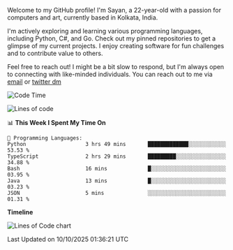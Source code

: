 Welcome to my GitHub profile! I'm Sayan, a 22-year-old with a passion for computers and art, currently based in Kolkata, India.

I'm actively exploring and learning various programming languages, including Python, C#, and Go. Check out my pinned repositories to get a glimpse of my current projects. I enjoy creating software for fun challenges and to contribute value to others.

Feel free to reach out! I might be a bit slow to respond, but I'm always open to connecting with like-minded individuals. You can reach out to me via [email](mailto:me@sayanbiswas.in) or [twitter dm](https://twitter.com/TheDankDel)

<!--START_SECTION:waka-->
![Code Time](http://img.shields.io/badge/Code%20Time-2%2C373%20hrs%2029%20mins-blue)

![Lines of code](https://img.shields.io/badge/From%20Hello%20World%20I%27ve%20Written-19.7%20million%20lines%20of%20code-blue)

📊 **This Week I Spent My Time On** 

```text
💬 Programming Languages: 
Python                   3 hrs 49 mins       █████████████░░░░░░░░░░░░   53.53 % 
TypeScript               2 hrs 29 mins       █████████░░░░░░░░░░░░░░░░   34.88 % 
Bash                     16 mins             █░░░░░░░░░░░░░░░░░░░░░░░░   03.95 % 
Java                     13 mins             █░░░░░░░░░░░░░░░░░░░░░░░░   03.23 % 
JSON                     5 mins              ░░░░░░░░░░░░░░░░░░░░░░░░░   01.31 % 
```

**Timeline**

![Lines of Code chart](https://raw.githubusercontent.com/Dank-del/Dank-del/main/assets/bar_graph.png)


 Last Updated on 10/10/2025 01:36:21 UTC
<!--END_SECTION:waka-->

